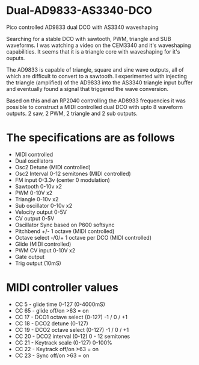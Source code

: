 # Dual-AD9833-AS3340-DCO

Pico controlled AD9833 dual DCO with AS3340 waveshaping

Searching for a stable DCO with sawtooth, PWM, triangle and SUB waveforms.
I was watching a video on the CEM3340 and it's waveshaping capabilities.
It seems that it is a triangle core with waveshaping for it's ouputs.

The AD9833 is capable of triangle, square and sine wave outputs, all of which are difficult to convert to a sawtooth.
I experimented with injecting the triangle (amplified) of the AD9833 into the AS3340 triangle input buffer and eventually found a signal that triggered the wave conversion.

Based on this and an RP2040 controlling the AD8933 frequencies it was possible to construct a MIDI controlled dual DCO with upto 8 waveform outputs. 
2 saw, 2 PWM, 2 triangle and 2 sub outputs.

# The specifications are as follows

* MIDI controlled
* Dual oscillators 
* Osc2 Detune (MIDI controlled)
* Osc2 Interval 0-12 semitones (MIDI controlled)
* FM input 0-3.3v (center 0 modulation)
* Sawtooth 0-10v x2
* PWM 0-10V x2
* Triangle 0-10v x2
* Sub oscillator 0-10v x2
* Velocity output 0-5V
* CV output 0-5V
* Oscillator Sync based on P600 softsync
* Pitchbend +/- 1 octave (MIDI controlled)
* Octave select -/0/+ 1 octave per DCO (MIDI controlled)
* Glide (MIDI controlled)
* PWM CV input 0-10V x2
* Gate output
* Trig output (10mS)

# MIDI controller values
  
* CC 5 - glide time 0-127 (0-4000mS)
* CC 65 - glide off/on >63 = on
* CC 17 - DCO1 octave select (0-127) -1 / 0 / +1
* CC 18 - DCO2 detune (0-127)
* CC 19 - DCO2 octave select (0-127) -1 / 0 / +1
* CC 20 - DCO2 interval (0-12) 0 - 12 semitones
* CC 21 - Keytrack scale (0-127) 0-100%
* CC 22 - Keytrack off/on >63 = on
* CC 23 - Sync off/on >63 = on




